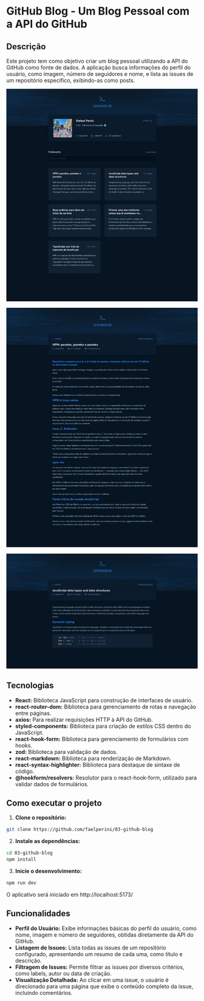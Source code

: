 # GitHub Blog - Um Blog Pessoal com a API do GitHub

## Descrição

Este projeto tem como objetivo criar um blog pessoal utilizando a API do GitHub como fonte de dados. A aplicação busca informações do perfil do usuário, como imagem, número de seguidores e nome, e lista as issues de um repositório específico, exibindo-as como posts.

![Tela inicial do aplicativo](public/github-blog-1.png)

![Tela inicial do aplicativo](public/github-blog-2.png)

![Tela inicial do aplicativo](public/github-blog-3.png)

## Tecnologias

* **React:** Biblioteca JavaScript para construção de interfaces de usuário.
* **react-router-dom:** Biblioteca para gerenciamento de rotas e navegação entre páginas.   
* **axios:** Para realizar requisições HTTP à API do GitHub.
* **styled-components:** Biblioteca para criação de estilos CSS dentro do JavaScript.
* **react-hook-form:** Biblioteca para gerenciamento de formulários com hooks.
* **zod:** Biblioteca para validação de dados.
* **react-markdown:** Biblioteca para renderização de Markdown.
* **react-syntax-highlighter:** Biblioteca para destaque de sintaxe de código.
* **@hookform/resolvers:** Resolutor para o react-hook-form, utilizado para validar dados de formulários.


## Como executar o projeto

1. **Clone o repositório:**
  ```bash
  git clone https://github.com/faelperini/03-github-blog
  ```

2. **Instale as dependências:**
  ```bash
  cd 03-github-blog
  npm install
  ```

3. **Inicie o desenvolvimento:**
  ```bash
  npm run dev
  ```

O aplicativo será iniciado em http://localhost:5173/

## Funcionalidades

* **Perfil do Usuário:** Exibe informações básicas do perfil do usuário, como nome, imagem e número de seguidores, obtidas diretamente da API do GitHub.
* **Listagem de Issues:** Lista todas as issues de um repositório configurado, apresentando um resumo de cada uma, como título e descrição.
* **Filtragem de Issues:** Permite filtrar as issues por diversos critérios, como labels, autor ou data de criação.
* **Visualização Detalhada:** Ao clicar em uma issue, o usuário é direcionado para uma página que exibe o conteúdo completo da issue, incluindo comentários.
